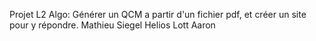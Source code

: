 Projet L2 Algo: Générer un QCM a partir d'un fichier pdf, et créer un site pour y répondre.
Mathieu Siegel 
Helios Lott
Aaron
